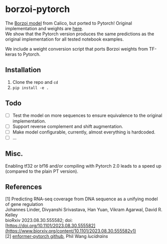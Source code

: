 # borzoi-pytorch
The [Borzoi model](https://www.biorxiv.org/content/10.1101/2023.08.30.555582v1) from Calico, but ported to Pytorch! Original implementation and weights are [here](https://github.com/calico/borzoi).  
We show that the Pytorch version produces the same predictions as the original implementation for all tested notebook examples.  

We include a weight conversion script that ports Borzoi weights from TF-keras to Pytorch.

## Installation
1. Clone the repo and `cd`
2. `pip install -e .`

## Todo
- [ ] Test the model on more sequences to ensure equivalence to the original implementation.  
- [ ] Support reverse complement and shift augmentation.
- [ ] Make model configurable, currently, almost everything is hardcoded. 
- [ ] ...

## Misc.  
Enabling tf32 or bf16 and/or compiling with Pytorch 2.0 leads to a speed up (compared to the plain PT version).

## References
<a id="1">[1]</a> 
Predicting RNA-seq coverage from DNA sequence as a unifying model of gene regulation  
Johannes Linder, Divyanshi Srivastava, Han Yuan, Vikram Agarwal, David R. Kelley  
bioRxiv 2023.08.30.555582; doi: [https://doi.org/10.1101/2023.08.30.555582](https://www.biorxiv.org/content/10.1101/2023.08.30.555582v1)  
<a id="2">[2]</a> 
[enformer-pytorch github](https://github.com/lucidrains/enformer-pytorch/),
Phil Wang *lucidrains*
